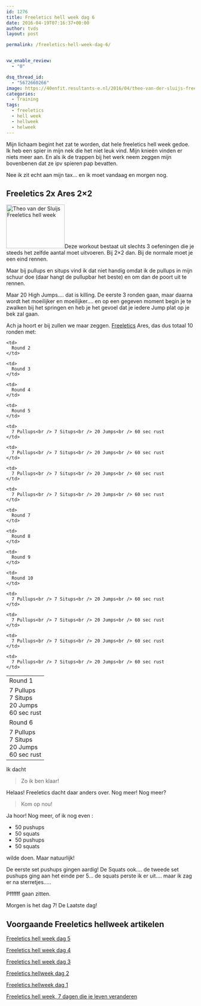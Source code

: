 ```yaml
---
id: 1276
title: Freeletics hell week dag 6
date: 2016-04-19T07:16:37+00:00
author: tvds
layout: post

permalink: /freeletics-hell-week-dag-6/


vw_enable_review:
  - "0"

dsq_thread_id:
  - "5672660266"
image: https://40enfit.resultants-e.nl/2016/04/theo-van-der-sluijs-freeletics-hellweek-dag-6.jpg
categories:
  - Training
tags:
  - freeletics
  - hell week
  - hellweek
  - helweek
---
```

Mijn lichaam begint het zat te worden, dat hele freeletics hell week gedoe. Ik heb een spier in mijn nek die het niet leuk vind. Mijn knieën vinden er niets meer aan. En als ik de trappen bij het werk neem zeggen mijn bovenbenen dat ze ipv spieren pap bevatten.

Nee ik zit echt aan mijn tax… en ik moet vandaag en morgen nog.<!--more-->

## Freeletics 2x Ares 2&#215;2

<img class="alignleft wp-image-1242" title="Theo van der Sluijs Freeletics hell week" src="https://40enfit.resultants-e.nl/2016/04/20160413_070857-300x225.jpg" alt="Theo van der Sluijs Freeletics hell week" width="156" height="117" srcset="https://40enfit.resultants-e.nl/2016/04/20160413_070857-300x225.jpg 300w, https://40enfit.resultants-e.nl/2016/04/20160413_070857-1024x768.jpg 1024w, https://40enfit.resultants-e.nl/2016/04/20160413_070857.jpg 1200w" sizes="(max-width: 156px) 100vw, 156px" />Deze workout bestaat uit slechts 3 oefeningen die je steeds het zelfde aantal moet uitvoeren. Bij 2&#215;2 dan. Bij de normale moet je een eind rennen.

Maar bij pullups en situps vind ik dat niet handig omdat ik de pullups in mijn schuur doe (daar hangt de pullupbar het beste) en om dan de poort uit te rennen.

Maar 20 High Jumps…. dat is killing. De eerste 3 ronden gaan, maar daarna wordt het moeilijker en moeilijker…. en op een gegeven moment begin je te zwalken bij het springen en heb je het gevoel dat je iedere Jump plat op je bek zal gaan.

Ach ja hoort er bij zullen we maar zeggen. [Freeletics](https://40enfit.nl/run/freeletics-aanmelden/) Ares, das dus totaal 10 ronden met:

<table>
  <tr>
    <td>
      Round 1
    </td>
    
    <td>
      Round 2
    </td>
    
    <td>
      Round 3
    </td>
    
    <td>
      Round 4
    </td>
    
    <td>
      Round 5
    </td>
  </tr>
  
  <tr>
    <td>
      7 Pullups<br /> 7 Situps<br /> 20 Jumps<br /> 60 sec rust
    </td>
    
    <td>
      7 Pullups<br /> 7 Situps<br /> 20 Jumps<br /> 60 sec rust
    </td>
    
    <td>
      7 Pullups<br /> 7 Situps<br /> 20 Jumps<br /> 60 sec rust
    </td>
    
    <td>
      7 Pullups<br /> 7 Situps<br /> 20 Jumps<br /> 60 sec rust
    </td>
    
    <td>
      7 Pullups<br /> 7 Situps<br /> 20 Jumps<br /> 60 sec rust
    </td>
  </tr>
  
  <tr>
    <td>
      Round 6
    </td>
    
    <td>
      Round 7
    </td>
    
    <td>
      Round 8
    </td>
    
    <td>
      Round 9
    </td>
    
    <td>
      Round 10
    </td>
  </tr>
  
  <tr>
    <td>
      7 Pullups<br /> 7 Situps<br /> 20 Jumps<br /> 60 sec rust
    </td>
    
    <td>
      7 Pullups<br /> 7 Situps<br /> 20 Jumps<br /> 60 sec rust
    </td>
    
    <td>
      7 Pullups<br /> 7 Situps<br /> 20 Jumps<br /> 60 sec rust
    </td>
    
    <td>
      7 Pullups<br /> 7 Situps<br /> 20 Jumps<br /> 60 sec rust
    </td>
    
    <td>
      7 Pullups<br /> 7 Situps<br /> 20 Jumps<br /> 60 sec rust
    </td>
  </tr>
</table>

Ik dacht

> Zo ik ben klaar!

Helaas! Freeletics dacht daar anders over. Nog meer! Nog meer?

> Kom op nou!

Ja hoor! Nog meer, of ik nog even :

  * 50 pushups
  * 50 squats
  * 50 pushups
  * 50 squats

wilde doen. Maar natuurlijk!

De eerste set pushups gingen aardig! De Squats ook…. de tweede set pushups ging aan het einde per 5… de squats perste ik er uit…. maar ik zag er na sterretjes…..

Pffffff gaan zitten.
  
Morgen is het dag 7! De Laatste dag!

## Voorgaande Freeletics hellweek artikelen

[Freeletics hell week dag 5](https://40enfit.nl/freeletics-hell-week-dag-5/)
  
[Freeletics hell week dag 4](https://40enfit.nl/freeletics-hell-week-dag-4/)
  
[Freeletics hell week dag 3](https://40enfit.nl/freeletics-hell-week-dag-3/)
  
[Freeletics hellweek dag 2](https://40enfit.nl/freeletics-hellweek-dag-2/)
  
[Freeletics hellweek dag 1](https://40enfit.nl/freeletics-hellweek-dag-1/)
  
[Freeletics hell week, 7 dagen die je leven veranderen](https://40enfit.nl/freeletics-hell-week-7-dagen-die-je-leven-veranderen/)